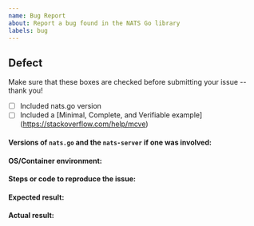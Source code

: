 ```yaml
---
name: Bug Report
about: Report a bug found in the NATS Go library
labels: bug
---
```


## Defect

Make sure that these boxes are checked before submitting your issue -- thank you!

 - [ ] Included nats.go version
 - [ ] Included a [Minimal, Complete, and Verifiable example] (https://stackoverflow.com/help/mcve)

#### Versions of `nats.go` and the `nats-server` if one was involved:

#### OS/Container environment:

#### Steps or code to reproduce the issue:

#### Expected result:

#### Actual result:

